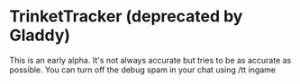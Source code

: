 TrinketTracker (deprecated by Gladdy)
==============

This is an early alpha. It's not always accurate but tries to be as accurate as possible.
You can turn off the debug spam in your chat using /tt ingame
